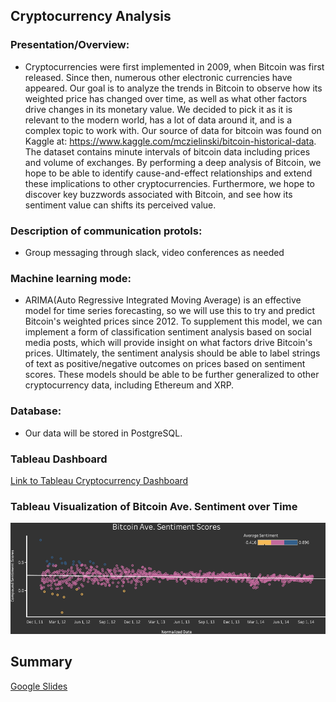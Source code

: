 ## Cryptocurrency Analysis 

### Presentation/Overview:
- Cryptocurrencies were first implemented in 2009, when Bitcoin was first released. Since then, numerous other electronic currencies have appeared. Our goal is to analyze the trends in Bitcoin to observe how its weighted price has changed over time, as well as what other factors drive changes in its monetary value.  We decided to pick it as it is relevant to the modern world, has a lot of data around it, and is a complex topic to work with. Our source of data for bitcoin was found on Kaggle at: https://www.kaggle.com/mczielinski/bitcoin-historical-data. The dataset contains minute intervals of bitcoin data including prices and volume of exchanges. By performing a deep analysis of Bitcoin, we hope to be able to identify cause-and-effect relationships and extend these implications to other cryptocurrencies. Furthermore, we hope to discover key buzzwords associated with Bitcoin, and see how its sentiment value can shifts its perceived value.

### Description of communication protols: 
- Group messaging through slack, video conferences as needed


### Machine learning mode:  
- ARIMA(Auto Regressive Integrated Moving Average) is an effective model for time series forecasting, so we will use this to try and predict Bitcoin's weighted prices since 2012. To supplement this model, we can implement a form of classification sentiment analysis based on social media posts, which will provide insight on what factors drive Bitcoin's prices. Ultimately, the sentiment analysis should be able to label strings of text as positive/negative outcomes on prices based on sentiment scores. These models should be able to be further generalized to other cryptocurrency data, including Ethereum and XRP. 

### Database: 
- Our data will be stored in PostgreSQL.

### Tableau Dashboard 
[Link to Tableau Cryptocurrency Dashboard](https://public.tableau.com/profile/jafaeth#!/vizhome/Cryptocurrency_16087565061470/Dashboard1)

### Tableau Visualization of Bitcoin Ave. Sentiment over Time 

![Sentiment Scores](https://raw.githubusercontent.com/cryptobootcamp/crypto/Jafaeth_dev/Bitcoin%20Ave.%20Sentiment%20Score%20vs.%20Time.png)

## Summary
[Google Slides](https://docs.google.com/presentation/d/1GuzDau3QD-z83MJqXGNej6YxMW8lad2tzsT9cReLBE8)
